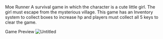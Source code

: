 Moe Runner
A survival game in which the character is a cute little girl. The girl must escape from the mysterious village.
This game has an Inventory system to collect boxes to increase hp and players must collect all 5 keys to clear the game.


Game Preview
![Untitled](https://user-images.githubusercontent.com/60878775/85484180-810b4780-b5f0-11ea-9d73-11561e116087.png)
